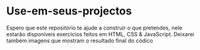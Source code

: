 # Use-em-seus-projectos
Espero que este repositório te ajude a construir o que pretendes, nele estarão disponíveis exercícios feitos em HTML, CSS &amp; JavaScript. Deixarei também imagens que mostram o resultado final do códico
